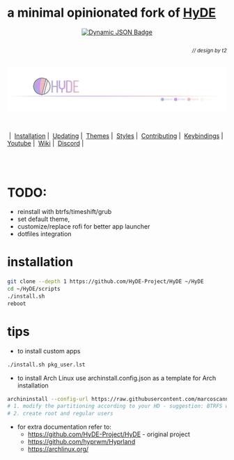 # a minimal opinionated fork of [HyDE](https://github.com/HyDE-Project/HyDE)
<div align = center>
  <a href="https://discord.gg/AYbJ9MJez7">
    <img alt="Dynamic JSON Badge" src="https://img.shields.io/badge/dynamic/json?url=https%3A%2F%2Fdiscordapp.com%2Fapi%2Finvites%2FmT5YqjaJFh%3Fwith_counts%3Dtrue&query=%24.approximate_member_count&suffix=%20members&style=for-the-badge&logo=discord&logoSize=auto&label=The%20HyDe%20Project&labelColor=ebbcba&color=c79bf0">
  </a>
</div>

###### _<div align="right"><a id=-design-by-t2></a><sub>// design by t2</sub></div>_

![hyde_banner](Source/assets/hyde_banner.png)

<br>

&nbsp;|&nbsp;
<span><a href="#installation">Installation</a></span>&nbsp;|&nbsp;
<span><a href="#updating">Updating</a></span>&nbsp;|&nbsp;
<span><a href="#themes">Themes</a></span>&nbsp;|&nbsp;
<span><a href="#styles">Styles</a></span>&nbsp;|&nbsp;
<span><a href="CONTRIBUTING.md">Contributing</a></span>&nbsp;|&nbsp;
<span><a href="KEYBINDINGS.md">Keybindings</a></span>&nbsp;|&nbsp;
<span><a href="https://www.youtube.com/watch?v=2rWqdKU1vu8&list=PLt8rU_ebLsc5yEHUVsAQTqokIBMtx3RFY&index=1">Youtube</a></span>&nbsp;|&nbsp;
<span><a href="https://hydeproject.pages.dev/">Wiki</a></span>&nbsp;|&nbsp;
<span><a href="https://discord.gg/qWehcFJxPa">Discord</a></span>&nbsp;|&nbsp;

<br><br>

# TODO:
- reinstall with btrfs/timeshift/grub
- set default theme, 
- customize/replace rofi for better app launcher
- dotfiles integration


# installation

```sh
git clone --depth 1 https://github.com/HyDE-Project/HyDE ~/HyDE
cd ~/HyDE/scripts
./install.sh
reboot
```

# tips
- to install custom apps
```sh
./install.sh pkg_user.lst
```
- to install Arch Linux use archinstall.config.json as a template for Arch installation
```sh
archininstall --config-url https://raw.githubusercontent.com/marcoscannabrava/hyde/refs/heads/mc/minimal/archinstall.config.json
# 1. modify the partitioning according to your HD - suggestion: BTRFS with default submodules, compression, and timeshift for snapshots
# 2. create root and regular users 
```
- for extra documentation refer to:
  - https://github.com/HyDE-Project/HyDE - original project
  - https://github.com/hyprwm/Hyprland
  - https://archlinux.org/
